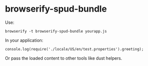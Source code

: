 browserify-spud-bundle
======================

Use:

```
browserify -t browserify-spud-bundle yourapp.js
```

In your application:

```
console.log(require('./locale/US/en/test.properties').greeting);
```

Or pass the loaded content to other tools like dust helpers.
